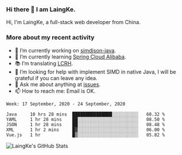 ### Hi there 👋 I am LaingKe.

Hi, I'm LaingKe, a full-stack web developer from China.

### More about my recent activity

- 🔭 I’m currently working on [simdjson-java](https://github.com/laingke/simdjson-java).
- 🌱 I’m currently learning [Spring Cloud Alibaba](https://github.com/alibaba/spring-cloud-alibaba).
- :books: I’m translating [LCRH](https://github.com/LCTT/LCRH).
- 🤔 I’m looking for help with implement SIMD in native Java, I will be grateful if you can leave any idea.
- 💬 Ask me about anything at [issues](https://github.com/laingke/laingke/issues).
- 📫 How to reach me: Email is OK.

<!--START_SECTION:waka-->
```text
Week: 17 September, 2020 - 24 September, 2020

Java     10 hrs 28 mins  ███████████████░░░░░░░░░░   60.32 % 
YAML     1 hr 28 mins    ██░░░░░░░░░░░░░░░░░░░░░░░   08.50 % 
JSON     1 hr 28 mins    ██░░░░░░░░░░░░░░░░░░░░░░░   08.48 % 
XML      1 hr 2 mins     █▓░░░░░░░░░░░░░░░░░░░░░░░   06.00 % 
Vue.js   1 hr            █▒░░░░░░░░░░░░░░░░░░░░░░░   05.82 % 
```
<!--END_SECTION:waka-->

![LaingKe's GitHub Stats](https://github-readme-stats.vercel.app/api?username=laingke&show_icons=true&theme=nightowl&count_private=true)
